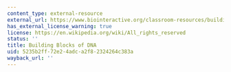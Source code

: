 ```yaml
---
content_type: external-resource
external_url: https://www.biointeractive.org/classroom-resources/building-blocks-dna
has_external_license_warning: true
license: https://en.wikipedia.org/wiki/All_rights_reserved
status: ''
title: Building Blocks of DNA
uid: 5235b2ff-72e2-4adc-a2f8-2324264c383a
wayback_url: ''
---
```

